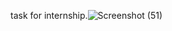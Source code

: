task for internship.![Screenshot (51)](https://github.com/yatagirisatyavathi/Task-/assets/169545674/5eebb6bf-9661-4e16-9718-e7cb1bf10e76)
